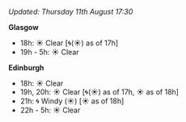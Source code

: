*Updated: Thursday 11th August 17:30*

**Glasgow**

* 18h: :sunny: Clear [:cyclone:(:sunny:) as of 17h]
* 19h - 5h: :sunny: Clear

**Edinburgh**

* 18h: :sunny: Clear
* 19h, 20h: :sunny: Clear [:cyclone:(:sunny:) as of 17h, :sunny: as of 18h]
* 21h: :cyclone: Windy (:sunny:) [:sunny: as of 18h]
* 22h - 5h: :sunny: Clear
